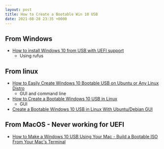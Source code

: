 ```yaml
---
layout: post
title: How to Create a Bootable Win 10 USB
date: 2021-08-28 23:35 +0000
---
```


## From Windows

- [How to install Windows 10 from USB with UEFI support](https://www.windowscentral.com/how-create-windows-10-usb-bootable-media-uefi-support)
  - Using rufus




## From linux

- [How to Easily Create Windows 10 Bootable USB on Ubuntu or Any Linux Distro](https://www.linuxbabe.com/ubuntu/easily-create-windows-10-bootable-usb-ubuntu)
  - GUI and command line
- [How to Create a Bootable Windows 10 USB in Linux](https://itsfoss.com/bootable-windows-usb-linux/)
  - GUI
- [Create a Bootable Windows 10 USB in Linux With Ubuntu/Debian GUI](https://www.cyberciti.biz/faq/create-a-bootable-windows-10-usb-in-linux/)



## From MacOS - Never working for UEFI

- [How to Make a Windows 10 USB Using Your Mac - Build a Bootable ISO From Your Mac's Terminal](freecodecamp.org/news/how-make-a-windows-10-usb-using-your-mac-build-a-bootable-iso-from-your-macs-terminal/)
